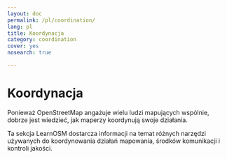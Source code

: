 ```yaml
---
layout: doc
permalink: /pl/coordination/
lang: pl
title: Koordynacja
category: coordination
cover: yes
nosearch: true

---
```


Koordynacja
============


Ponieważ OpenStreetMap angażuje wielu ludzi mapujących wspólnie, dobrze jest wiedzieć, jak maperzy koordynują swoje działania.

Ta sekcja LearnOSM dostarcza informacji na temat różnych narzędzi używanych do koordynowania działań mapowania, środków komunikacji i kontroli jakości.